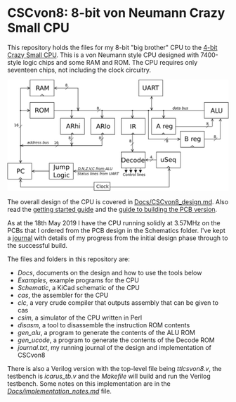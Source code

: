 # CSCvon8: 8-bit von Neumann Crazy Small CPU

This repository holds the files for my 8-bit "big brother" CPU to the
[4-bit Crazy Small CPU](https://minnie.tuhs.org/Programs/CrazySmallCPU/).
This is a von Neumann style CPU designed with 7400-style logic chips and
some RAM and ROM. The CPU requires only seventeen chips, not including the
clock circuitry.

![](Docs/Figs/CSCvon8_overview.png) 

The overall design of the CPU is covered in
[Docs/CSCvon8_design.md](Docs/CSCvon8_design.md). Also read the
[getting started guide](Docs/getgoing_instructions.md) and the
[guide to building the PCB version](Docs/building_the_CSCvon8.md).

As at the 18th May 2019 I have the CPU running solidly at 3.57MHz on
the PCBs that I ordered from the PCB design in the Schematics folder.
I've kept a [journal](journal.md) with details of my progress from the
initial design phase through to the successful build.

The files and folders in this repository are:
- *Docs*, documents on the design and how to use the tools below
- *Examples*, example programs for the CPU
- *Schematic*, a KiCad schematic of the CPU
- *cas*, the assembler for the CPU
- *clc*, a very crude compiler that outputs assembly that can be given to cas
- *csim*, a simulator of the CPU written in Perl
- *disasm*, a tool to disassemble the instruction ROM contents
- *gen_alu*, a program to generate the contents of the ALU ROM
- *gen_ucode*, a program to generate the contents of the Decode ROM
- *journal.txt*, my running journal of the design and implementation of CSCvon8

There is also a Verilog version with the top-level file being
*ttlcsvon8.v*, the testbench is *icarus_tb.v* and the *Makefile* will
build and run the Verilog testbench. Some notes on this implementation
are in the
[*Docs/implementation_notes.md*](Docs/implementation_notes.md) file.
